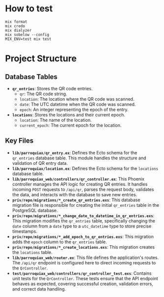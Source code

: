 # How to test
```
mix format
mix credo
mix dialyzer
mix sobelow --config
MIX_ENV=test mix test
```

# Project Structure

## Database Tables

*   **`qr_entries`**: Stores the QR code entries.
    *   `qr`: The QR code string.
    *   `location`: The location where the QR code was scanned.
    *   `date`: The UTC datetime when the QR code was scanned.
    *   `epoch`: An integer representing the epoch of the entry.
*   **`locations`**: Stores the locations and their current epoch.
    *   `location`: The name of the location.
    *   `current_epoch`: The current epoch for the location.

## Key Files

*   **`lib/parroquiax/qr_entry.ex`**: Defines the Ecto schema for the `qr_entries` database table. This module handles the structure and validation of QR entry data.
*   **`lib/parroquiax/location.ex`**: Defines the Ecto schema for the `locations` database table.
*   **`lib/parroquiax_web/controllers/qr_controller.ex`**: This Phoenix controller manages the API logic for creating QR entries. It handles incoming `POST` requests to `/api/qr`, parses the request body, validates the data, and interacts with the database to save new entries.
*   **`priv/repo/migrations/*_create_qr_entries.exs`**: This database migration file is responsible for creating the initial `qr_entries` table in the PostgreSQL database.
*   **`priv/repo/migrations/*_change_date_to_datetime_in_qr_entries.exs`**: This migration modifies the `qr_entries` table, specifically changing the `date` column from a `date` type to a `utc_datetime` type to store precise timestamps.
*   **`priv/repo/migrations/*_add_epoch_to_qr_entries.exs`**: This migration adds the `epoch` column to the `qr_entries` table.
*   **`priv/repo/migrations/*_create_locations.exs`**: This migration creates the `locations` table.
*   **`lib/parroquiax_web/router.ex`**: This file defines the application's routes. The `/api/qr` endpoint is configured here to direct incoming requests to the `QrController`.
*   **`test/parroquiax_web/controllers/qr_controller_test.exs`**: Contains unit tests for the `QrController`. These tests ensure that the API endpoint behaves as expected, covering successful creation, validation errors, and correct data handling.
